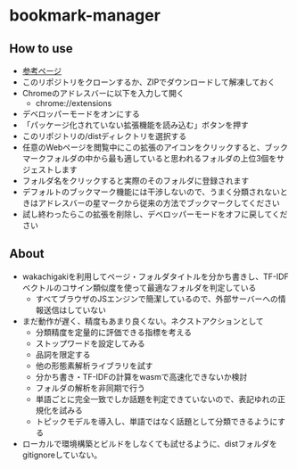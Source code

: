 # bookmark-manager
## How to use
- [参考ページ](https://www.toukei-kentei.jp/grade/grade2/)
- このリポジトリをクローンするか、ZIPでダウンロードして解凍しておく
- Chromeのアドレスバーに以下を入力して開く
  - chrome://extensions
- デベロッパーモードをオンにする
- 「パッケージ化されていない拡張機能を読み込む」ボタンを押す
- このリポジトリの/distディレクトリを選択する
- 任意のWebページを閲覧中にこの拡張のアイコンをクリックすると、ブックマークフォルダの中から最も適していると思われるフォルダの上位3個をサジェストします
- フォルダ名をクリックすると実際のそのフォルダに登録されます
- デフォルトのブックマーク機能には干渉しないので、うまく分類されないときはアドレスバーの星マークから従来の方法でブックマークしてください
- 試し終わったらこの拡張を削除し、デベロッパーモードをオフに戻してください

## About
- wakachigakiを利用してページ・フォルダタイトルを分かち書きし、TF-IDFベクトルのコサイン類似度を使って最適なフォルダを判定している
  - すべてブラウザのJSエンジンで簡潔しているので、外部サーバーへの情報送信はしていない
- まだ動作が遅く、精度もあまり良くない。ネクストアクションとして
  - 分類精度を定量的に評価できる指標を考える
  - ストップワードを設定してみる
  - 品詞を限定する
  - 他の形態素解析ライブラリを試す
  - 分かち書き・TF-IDFの計算をwasmで高速化できないか検討
  - フォルダの解析を非同期で行う
  - 単語ごとに完全一致でしか話題を判定できていないので、表記ゆれの正規化を試みる
  - トピックモデルを導入し、単語ではなく話題として分類できるようにする
- ローカルで環境構築とビルドをしなくても試せるように、distフォルダをgitignoreしていない。